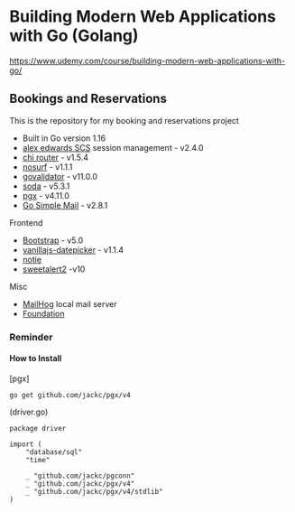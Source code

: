 # Building Modern Web Applications with Go (Golang)

https://www.udemy.com/course/building-modern-web-applications-with-go/

## Bookings and Reservations

This is the repository for my booking and reservations project

- Built in Go version 1.16
- [alex edwards SCS](https://github.com/alexedwards/scs) session management - v2.4.0
- [chi router](https://github.com/go-chi/chi) - v1.5.4
- [nosurf](https://github.com/justinas/nosurf) - v1.1.1
- [govalidator](https://github.com/asaskevich/govalidator) - v11.0.0
- [soda](https://gobuffalo.io/en/docs/db/getting-started) - v5.3.1
- [pgx](https://github.com/jackc/pgx/) - v4.11.0
- [Go Simple Mail](https://github.com/xhit/go-simple-mail) - v2.8.1

Frontend

- [Bootstrap](https://getbootstrap.com/) - v5.0
- [vanillajs-datepicker](https://github.com/mymth/vanillajs-datepicker) - v1.1.4
- [notie](https://github.com/jaredreich/notie)
- [sweetalert2](https://github.com/sweetalert2/sweetalert2) -v10

Misc

- [MailHog](https://github.com/mailhog/MailHog) local mail server
- [Foundation](https://get.foundation/emails.html)

### Reminder

#### How to Install

[pgx]

```
go get github.com/jackc/pgx/v4
```

(driver.go)

```
package driver

import (
	"database/sql"
	"time"

	_ "github.com/jackc/pgconn"
	_ "github.com/jackc/pgx/v4"
	_ "github.com/jackc/pgx/v4/stdlib"
)

```
